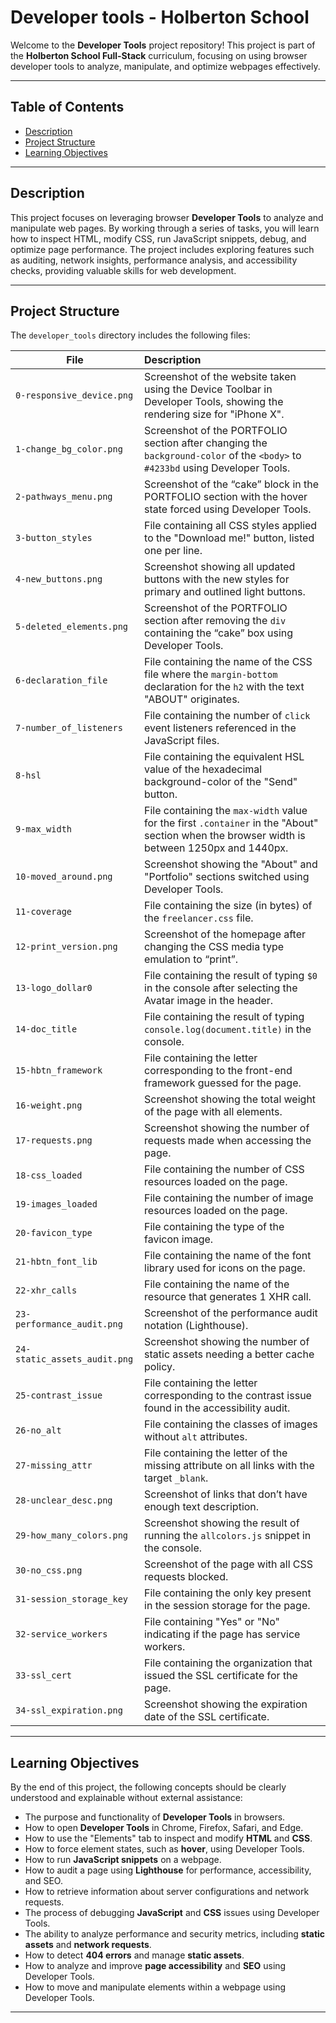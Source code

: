 # Developer tools - Holberton School

Welcome to the **Developer Tools** project repository! This project is part of the **Holberton School Full-Stack** curriculum, focusing on using browser developer tools to analyze, manipulate, and optimize webpages effectively.

---

## Table of Contents

- [Description](#description)
- [Project Structure](#project-structure)
- [Learning Objectives](#learning-objectives)

---

## Description

This project focuses on leveraging browser **Developer Tools** to analyze and manipulate web pages. By working through a series of tasks, you will learn how to inspect HTML, modify CSS, run JavaScript snippets, debug, and optimize page performance. The project includes exploring features such as auditing, network insights, performance analysis, and accessibility checks, providing valuable skills for web development.

---

## Project Structure

The `developer_tools` directory includes the following files:

| File                         | Description                                                                                                                                  |
| ---------------------------- | :------------------------------------------------------------------------------------------------------------------------------------------- |
| `0-responsive_device.png`    | Screenshot of the website taken using the Device Toolbar in Developer Tools, showing the rendering size for "iPhone X".                      |
| `1-change_bg_color.png`      | Screenshot of the PORTFOLIO section after changing the `background-color` of the `<body>` to `#4233bd` using Developer Tools.                |
| `2-pathways_menu.png`        | Screenshot of the “cake” block in the PORTFOLIO section with the hover state forced using Developer Tools.                                   |
| `3-button_styles`            | File containing all CSS styles applied to the "Download me!" button, listed one per line.                                                    |
| `4-new_buttons.png`          | Screenshot showing all updated buttons with the new styles for primary and outlined light buttons.                                           |
| `5-deleted_elements.png`     | Screenshot of the PORTFOLIO section after removing the `div` containing the “cake” box using Developer Tools.                                |
| `6-declaration_file`         | File containing the name of the CSS file where the `margin-bottom` declaration for the `h2` with the text "ABOUT" originates.                |
| `7-number_of_listeners`      | File containing the number of `click` event listeners referenced in the JavaScript files.                                                    |
| `8-hsl`                      | File containing the equivalent HSL value of the hexadecimal background-color of the "Send" button.                                           |
| `9-max_width`                | File containing the `max-width` value for the first `.container` in the "About" section when the browser width is between 1250px and 1440px. |
| `10-moved_around.png`        | Screenshot showing the "About" and "Portfolio" sections switched using Developer Tools.                                                      |
| `11-coverage`                | File containing the size (in bytes) of the `freelancer.css` file.                                                                            |
| `12-print_version.png`       | Screenshot of the homepage after changing the CSS media type emulation to “print”.                                                           |
| `13-logo_dollar0`            | File containing the result of typing `$0` in the console after selecting the Avatar image in the header.                                     |
| `14-doc_title`               | File containing the result of typing `console.log(document.title)` in the console.                                                           |
| `15-hbtn_framework`          | File containing the letter corresponding to the front-end framework guessed for the page.                                                    |
| `16-weight.png`              | Screenshot showing the total weight of the page with all elements.                                                                           |
| `17-requests.png`            | Screenshot showing the number of requests made when accessing the page.                                                                      |
| `18-css_loaded`              | File containing the number of CSS resources loaded on the page.                                                                              |
| `19-images_loaded`           | File containing the number of image resources loaded on the page.                                                                            |
| `20-favicon_type`            | File containing the type of the favicon image.                                                                                               |
| `21-hbtn_font_lib`           | File containing the name of the font library used for icons on the page.                                                                     |
| `22-xhr_calls`               | File containing the name of the resource that generates 1 XHR call.                                                                          |
| `23-performance_audit.png`   | Screenshot of the performance audit notation (Lighthouse).                                                                                   |
| `24-static_assets_audit.png` | Screenshot showing the number of static assets needing a better cache policy.                                                                |
| `25-contrast_issue`          | File containing the letter corresponding to the contrast issue found in the accessibility audit.                                             |
| `26-no_alt`                  | File containing the classes of images without `alt` attributes.                                                                              |
| `27-missing_attr`            | File containing the letter of the missing attribute on all links with the target `_blank`.                                                   |
| `28-unclear_desc.png`        | Screenshot of links that don’t have enough text description.                                                                                 |
| `29-how_many_colors.png`     | Screenshot showing the result of running the `allcolors.js` snippet in the console.                                                          |
| `30-no_css.png`              | Screenshot of the page with all CSS requests blocked.                                                                                        |
| `31-session_storage_key`     | File containing the only key present in the session storage for the page.                                                                    |
| `32-service_workers`         | File containing "Yes" or "No" indicating if the page has service workers.                                                                    |
| `33-ssl_cert`                | File containing the organization that issued the SSL certificate for the page.                                                               |
| `34-ssl_expiration.png`      | Screenshot showing the expiration date of the SSL certificate.                                                                               |

---

## Learning Objectives

By the end of this project, the following concepts should be clearly understood and explainable without external assistance:

- The purpose and functionality of **Developer Tools** in browsers.
- How to open **Developer Tools** in Chrome, Firefox, Safari, and Edge.
- How to use the "Elements" tab to inspect and modify **HTML** and **CSS**.
- How to force element states, such as **hover**, using Developer Tools.
- How to run **JavaScript snippets** on a webpage.
- How to audit a page using **Lighthouse** for performance, accessibility, and SEO.
- How to retrieve information about server configurations and network requests.
- The process of debugging **JavaScript** and **CSS** issues using Developer Tools.
- The ability to analyze performance and security metrics, including **static assets** and **network requests**.
- How to detect **404 errors** and manage **static assets**.
- How to analyze and improve **page accessibility** and **SEO** using Developer Tools.
- How to move and manipulate elements within a webpage using Developer Tools.

---
